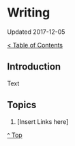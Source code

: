 # Writing

Updated 2017-12-05

[< Table of Contents][0]

## Introduction

Text

## Topics

1. [Insert Links here]

[^ Top][99]

[0]: ../README.md
[1]: filename.md
[2]: filename.md
[3]: filename.md
[4]: filename.md
[5]: filename.md
[6]: filename.md
[7]: filename.md
[8]: filename.md
[99]: README.md
